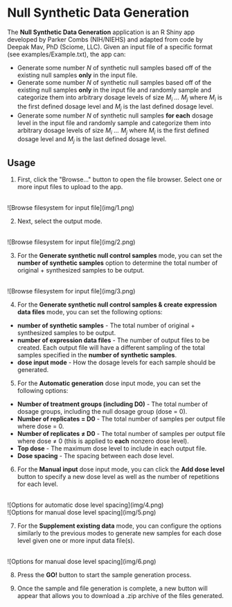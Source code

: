 # Null Synthetic Data Generation 

The **Null Synthetic Data Generation** application is an R Shiny app developed by Parker Combs (NIH/NIEHS) and adapted from code by Deepak Mav, PhD (Sciome, LLC). Given an input file of a specific format (see examples/Example.txt), the app can:
- Generate some number *N* of synthetic null samples based off of the existing null samples **only** in the input file.
- Generate some number *N* of synthetic null samples based off of the existing null samples **only** in the input file and randomly sample and categorize them into arbitrary dosage levels of size *M<sub>i</sub> ... M<sub>j</sub>* where *M<sub>i</sub>* is the first defined dosage level and *M<sub>j</sub>* is the last defined dosage level.
- Generate some number *N* of synthetic null samples **for each** dosage level in the input file and randomly sample and categorize them into arbitrary dosage levels of size *M<sub>i</sub> ... M<sub>j</sub>* where *M<sub>i</sub>* is the first defined dosage level and *M<sub>j</sub>* is the last defined dosage level.

## Usage
1. First, click the "Browse..." button to open the file browser. Select one or more input files to upload to the app.
<br>
![Browse filesystem for input file](img/1.png)

2. Next, select the output mode.
<br>
![Browse filesystem for input file](img/2.png)

3. For the **Generate synthetic null control samples** mode, you can set the **number of synthetic samples** option to determine the total number of original + synthesized samples to be output.
<br>
![Browse filesystem for input file](img/3.png)

4. For the **Generate synthetic null control samples & create expression data files** mode, you can set the following options:
- **number of synthetic samples** - The total number of original + synthesized samples to be output.
- **number of expression data files** - The number of output files to be created. Each output file will have a different sampling of the total samples specified in the **number of synthetic samples**.
- **dose input mode** - How the dosage levels for each sample should be generated.

5. For the **Automatic generation**  dose input mode, you can set the following options:
- **Number of treatment groups (including D0)** - The total number of dosage groups, including the null dosage group (dose = 0).
- **Number of replicates = D0** - The total number of samples per output file where dose = 0.
- **Number of replicates ≠ D0** - The total number of samples per output file where dose ≠ 0 (this is applied to **each** nonzero dose level).
- **Top dose** - The maximum dose level to include in each output file.
- **Dose spacing** - The spacing between each dose level.

6. For the **Manual input** dose input mode, you can click the **Add dose level** button to specify a new dose level as well as the number of repetitions for each level. 
<br>
![Options for automatic dose level spacing](img/4.png)
<br>
![Options for manual dose level spacing](img/5.png)

7. For the **Supplement existing data** mode, you can configure the options similarly to the previous modes to generate new samples for each dose level given one or more input data file(s).
<br>
![Options for manual dose level spacing](img/6.png)

8. Press the **GO!** button to start the sample generation process.

9. Once the sample and file generation is complete, a new button will appear that allows you to download a .zip archive of the files generated.
